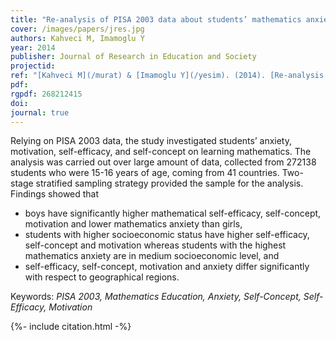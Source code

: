 ```yaml
---
title: "Re-analysis of PISA 2003 data about students’ mathematics anxiety, self-efficacy, and motivation"
cover: /images/papers/jres.jpg
authors: Kahveci M, Imamoglu Y
year: 2014
publisher: Journal of Research in Education and Society
projectid:
ref: "[Kahveci M](/murat) & [Imamoglu Y](/yesim). (2014). [Re-analysis of PISA 2003 data about students’ mathematics anxiety, self-efficacy, and motivation](/ivl). _Journal of Research in Education and Society, 1_(1), 1-22."
pdf: 
rgpdf: 268212415
doi:
journal: true
---
```

Relying on PISA 2003 data, the study investigated students’ anxiety, motivation, self-efficacy, and self-concept on learning mathematics. The analysis was carried out over large amount of data, collected from 272138 students who were 15-16 years of age, coming from 41 countries. Two-stage stratified sampling strategy provided the sample for the analysis. Findings showed that

* boys have significantly higher mathematical self-efficacy, self-concept, motivation and lower mathematics anxiety than girls,
* students with higher socioeconomic status have higher self-efficacy, self-concept and motivation whereas students with the highest mathematics anxiety are in medium socioeconomic level, and
* self-efficacy, self-concept, motivation and anxiety differ significantly with respect to geographical regions.

Keywords: _PISA 2003, Mathematics Education, Anxiety, Self-Concept, Self-Efficacy, Motivation_

{%- include citation.html -%}